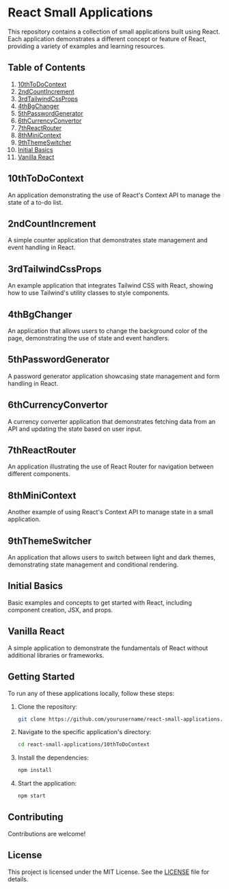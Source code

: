# React Small Applications

This repository contains a collection of small applications built using React. Each application demonstrates a different concept or feature of React, providing a variety of examples and learning resources.

## Table of Contents
1. [10thToDoContext](#10thtodocontext)
2. [2ndCountIncrement](#2ndcountincrement)
3. [3rdTailwindCssProps](#3rdtailwindcssprops)
4. [4thBgChanger](#4thbgchanger)
5. [5thPasswordGenerator](#5thpasswordgenerator)
6. [6thCurrencyConvertor](#6thcurrencyconvertor)
7. [7thReactRouter](#7threactrouter)
8. [8thMiniContext](#8thminicontext)
9. [9thThemeSwitcher](#9ththemeswitcher)
10. [Initial Basics](#initial-basics)
11. [Vanilla React](#vanilla-react)

## 10thToDoContext
An application demonstrating the use of React's Context API to manage the state of a to-do list.

## 2ndCountIncrement
A simple counter application that demonstrates state management and event handling in React.

## 3rdTailwindCssProps
An example application that integrates Tailwind CSS with React, showing how to use Tailwind's utility classes to style components.

## 4thBgChanger
An application that allows users to change the background color of the page, demonstrating the use of state and event handlers.

## 5thPasswordGenerator
A password generator application showcasing state management and form handling in React.

## 6thCurrencyConvertor
A currency converter application that demonstrates fetching data from an API and updating the state based on user input.

## 7thReactRouter
An application illustrating the use of React Router for navigation between different components.

## 8thMiniContext
Another example of using React's Context API to manage state in a small application.

## 9thThemeSwitcher
An application that allows users to switch between light and dark themes, demonstrating state management and conditional rendering.

## Initial Basics
Basic examples and concepts to get started with React, including component creation, JSX, and props.

## Vanilla React
A simple application to demonstrate the fundamentals of React without additional libraries or frameworks.

## Getting Started
To run any of these applications locally, follow these steps:

1. Clone the repository:
   ```bash
   git clone https://github.com/yourusername/react-small-applications.git
   ```
2. Navigate to the specific application's directory:
   ```bash
   cd react-small-applications/10thToDoContext
   ```
3. Install the dependencies:
   ```bash
   npm install
   ```
4. Start the application:
   ```bash
   npm start
   ```

## Contributing
Contributions are welcome! 

## License
This project is licensed under the MIT License. See the [LICENSE](LICENSE) file for details.
